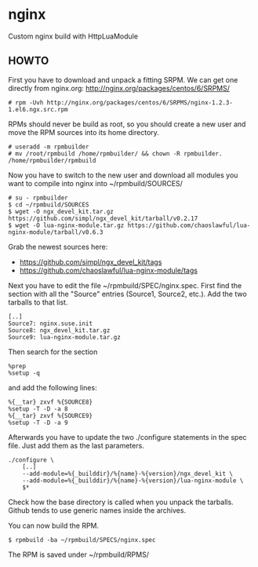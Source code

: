nginx
=====

Custom nginx build with HttpLuaModule

HOWTO
-----

First you have to download and unpack a fitting SRPM. We can get one directly from nginx.org: http://nginx.org/packages/centos/6/SRPMS/

    # rpm -Uvh http://nginx.org/packages/centos/6/SRPMS/nginx-1.2.3-1.el6.ngx.src.rpm

RPMs should never be build as root, so you should create a new user and move the RPM sources into its home directory.

    # useradd -m rpmbuilder
    # mv /root/rpmbuild /home/rpmbuilder/ && chown -R rpmbuilder. /home/rpmbuilder/rpmbuild

Now you have to switch to the new user and download all modules you want to compile into nginx into ~/rpmbuild/SOURCES/

    # su - rpmbuilder
    $ cd ~/rpmbuild/SOURCES
    $ wget -O ngx_devel_kit.tar.gz https://github.com/simpl/ngx_devel_kit/tarball/v0.2.17
    $ wget -O lua-nginx-module.tar.gz https://github.com/chaoslawful/lua-nginx-module/tarball/v0.6.3

Grab the newest sources here:
*   https://github.com/simpl/ngx_devel_kit/tags
*   https://github.com/chaoslawful/lua-nginx-module/tags

Next you have to edit the file ~/rpmbuild/SPEC/nginx.spec. First find the section with all the "Source" entries (Source1, Source2, etc.). Add the two tarballs to that list.

    [..]
    Source7: nginx.suse.init
    Source8: ngx_devel_kit.tar.gz
    Source9: lua-nginx-module.tar.gz

Then search for the section

    %prep
    %setup -q

and add the following lines:

    %{__tar} zxvf %{SOURCE8}
    %setup -T -D -a 8
    %{__tar} zxvf %{SOURCE9}
    %setup -T -D -a 9

Afterwards you have to update the two ./configure statements in the spec file. Just add them as the last parameters.

    ./configure \
        [..]
        --add-module=%{_builddir}/%{name}-%{version}/ngx_devel_kit \
        --add-module=%{_builddir}/%{name}-%{version}/lua-nginx-module \
        $*

Check how the base directory is called when you unpack the tarballs. Github tends to use generic names inside the archives.

You can now build the RPM.

    $ rpmbuild -ba ~/rpmbuild/SPECS/nginx.spec

The RPM is saved under ~/rpmbuild/RPMS/
